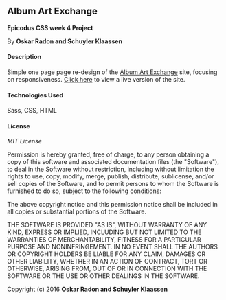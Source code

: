 ## Album Art Exchange

**Epicodus CSS week 4 Project**

By **Oskar Radon and Schuyler Klaassen**

#### Description
Simple one page page re-design of the [Album Art Exchange](http://www.albumartexchange.com/) site, focusing on responsiveness. [Click here](http://oskarradon.github.io/Album-Art-Exchange-redesign/) to view a live version of the site.

#### Technologies Used

Sass, CSS, HTML

#### License

*MIT License*

Permission is hereby granted, free of charge, to any person obtaining a copy of this software and associated documentation files (the "Software"), to deal in the Software without restriction, including without limitation the rights to use, copy, modify, merge, publish, distribute, sublicense, and/or sell copies of the Software, and to permit persons to whom the Software is furnished to do so, subject to the following conditions:

The above copyright notice and this permission notice shall be included in all copies or substantial portions of the Software.

THE SOFTWARE IS PROVIDED "AS IS", WITHOUT WARRANTY OF ANY KIND, EXPRESS OR IMPLIED, INCLUDING BUT NOT LIMITED TO THE WARRANTIES OF MERCHANTABILITY, FITNESS FOR A PARTICULAR PURPOSE AND NONINFRINGEMENT. IN NO EVENT SHALL THE AUTHORS OR COPYRIGHT HOLDERS BE LIABLE FOR ANY CLAIM, DAMAGES OR OTHER LIABILITY, WHETHER IN AN ACTION OF CONTRACT, TORT OR OTHERWISE, ARISING FROM, OUT OF OR IN CONNECTION WITH THE SOFTWARE OR THE USE OR OTHER DEALINGS IN THE SOFTWARE.

Copyright (c) 2016 **Oskar Radon and Schuyler Klaassen**
